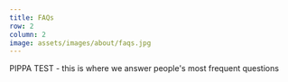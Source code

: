 ```yaml
---
title: FAQs
row: 2
column: 2
image: assets/images/about/faqs.jpg
---
```

PIPPA TEST - this is where we answer people's most frequent questions

